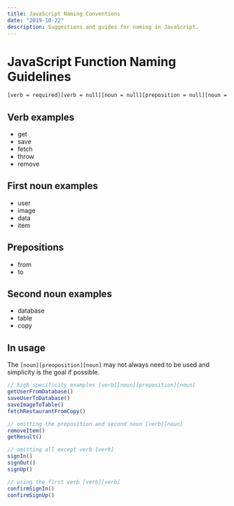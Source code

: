 ```yaml
---
title: JavaScript Naming Conventions
date: "2019-10-22"
description: Suggestions and guides for naming in JavaScript.
---
```


# JavaScript Function Naming Guidelines

```bash
[verb = required][verb = null][noun = null][preposition = null][noun = null]
```

## Verb examples

- get
- save
- fetch
- throw
- remove

## First noun examples

- user
- image
- data
- item

## Prepositions

- from
- to

## Second noun examples

- database
- table
- copy

## In usage

The `[noun][preoposition][noun]` may not always need to be used and simplicity is the goal if possible.

```javascript
// high specificity examples [verb][noun][preposition][noun]
getUserFromDatabase()
saveUserToDatabase()
saveImageToTable()
fetchRestaurantFromCopy()

// omitting the preposition and second noun [verb][noun]
removeItem()
getResult()

// omitting all except verb [verb]
signIn()
signOut()
signUp()

// using the first verb [verb][verb]
confirmSignIn()
confirmSignUp()
```
